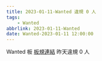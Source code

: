 ```yaml
---
title: 2023-01-11-Wanted 違規 0 人
tags:
    - Wanted
abbrlink: 2023-01-11-Wanted
date: Wanted-2023-01-11 12:00:00
---
```

Wanted 板 [板規連結](https://www.ptt.cc/bbs/Wanted/M.1608829773.A.D3B.html)
昨天違規 0 人
